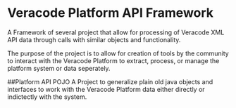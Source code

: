 # Veracode Platform API Framework

A Framework of several project that allow for processing of Veracode XML API data through calls with similar objects and functionality.

The purpose of the project is to allow for creation of tools by the community to interact with the Veracode Platform to extract, process, or manage the platform system or data seperately.

##Platform API POJO
A Project to generalize plain old java objects and interfaces to work with the Veracode Platform data either directly or indictectly with the system.